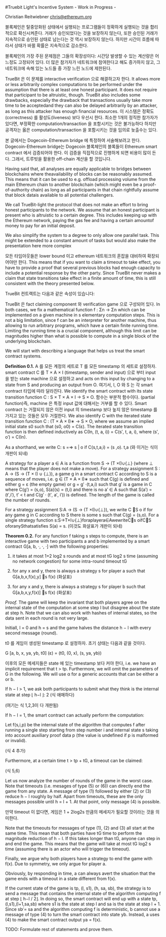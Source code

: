 #Truebit Light's Incentive System - Work in Progress - 

Christian Reitwiebner
chris@ethereum.org

블록체인은 탈중앙화된 상태에서 실행되는 프로그램들이 정확하게 실행되는 것을 합리적으로 확신시켜준다. 거래가 승인되었다는 것을 보장하지 않는다, 또한 승인된 거래가 지속적으로 승인된 상태로 남는다는 것 역시 보장하지 않는다. 하지만 시간이 흐름에 따라서 상태가 바뀔 확률은 지속적으로 감소한다. 

블록체인의 가장 주된 문제점은 그들의 확장성이다: 시간당 발생할 수 있는 계산량은 어느정도 고정되어 있다. 더 많은 참가자가 네트워크에 참여한다고 해도 증가하지 않고, 그 네트워크에 속해 있는 노드들 중 가장 느린 노드에 제한된다. 

TrueBit 은 이 문제를 interactive verification 으로 해결하고자 한다.  It allows more or less arbitrarily complex  computations  to  be  performed  under  the  assumption  that  there  is  at  least  one  honest participant.   It  does  not  require  that  participant  to  be  altruistic,  though.   TrueBit  also  includes some drawbacks, especially the drawback that transactions usually take more time to be acceptedand they can also be delayed arbitrarily by an attacker, as long as this attacker has enough financial resources. 이 시스템은 정확도(correctness) 를 활성도(liveness) 보다 우선시 한다. 최소한 1개의 정직한 참가자가 있다면, 부정확한 computation/transaction 을 포함시키는 것은 불가능하다 하지만 공격자는 옳은 computation/transaction 을 포함시키는 것을 임의로 늦출수는 있다.

본 글에서는 Dogecoin-Ethereum bridge 에 특정하여 서술해보려고 한다. Dogecoin-Ethereum bridge는 Dogecoin 블록체인의 블록들이 Ethereum smart contract 에서 검증되어야 한다. 이 검증을 직접적으로 진행하게 되면 비용이 많이 든다. 그래서, 트루빗을 활용한 off-chain 계산을 할 것입니다. 

Having  said  that,  all  analyses  are  equally  applicable  to  bridges  between  blockchains  where  theavailability of blocks can be reasonably assumed.  This means that it can be used to e.g. offload processing volume from the main Ethereum chain to another blockchain (which might even be a proof-of-authority chain) as long as all participants in that chain rightfully assume that block datais available to all potential challengers.

We call TrueBit-light the protocol that does not make an effort to bring honest participants to the network.  We assume that an honest participant is present who is altruistic to a certain degree.  This includes keeping up with the Ethereum network, paying the gas fee and having a certain amountof money to pay for an initial deposit.

We also simplify the system to a degree to only allow one parallel task.  This might be extended to a constant amount of tasks but would also make the presentation here more complex

모든 타임아웃들은 lower bound 이고 ethereum 네트워크의 혼잡을 대비하여 확장되어야만 한다. This means that if you want to claim a timeout to take effect, you have to provide a proof that several  previous  blocks  had  enough  capacity  to  include  a  potential  response  by  the  other  party. Since TrueBit never makes a claim that state transitions take effect in a finite amount of time, this is still consistent with the theory presented below.

TrueBit 컨트랙트는 다음과 같은 속성이 있습니다: 

TrueBit 은 fact claiming component 와 verification game 으로 구성되어 있다. In both cases, we fix a mathematical function f : Σn → Σn which can be implemented on a given machine in s elementary computation steps. This is not a big limitation, since f can be an interpreter for another machine, thus allowing to run arbitrary programs, which have a certain finite running time. Limiting the running time is a crucial component, although this limit can be magnitudes higher than what is possible to compute in a single block of the underlying blockchain.

We will start with describing a language that helps us treat the smart contract systems.

**Definition 0.1.** A 를 모든 계정의 세트로 T 를 모든 timestamp 의 세트로 설정하자. smart contract C 를 T × A × I (timestamp, sender and input) 으로 부터 input 을 받는 state machine 으로 설정하고 and acts on this input by changing to a state from S and producing an output from O. 여기서, I, O 와 S 는 각 smart contract 타입에 따라 달라진다. We identify the smart contract with its state transition function C : S × T × A × I → S × O. 함수는 부분적 함수이다. (partial function)즉, machine 은 특정 input 값에 대해서는 거부를 할 수 있다. Smart contract 는 거절되지 않은 이전 input 의 timestamp 보다 높지 않은 timestamp 를 가지고 있는 것들은 모두 거절한다. We also identify C with the iterated state transition function C : (T × A × I)∗ → S × O, where we assume an implied initial state s0 such that (s0, o0) = C(ε). The iterated state transition function is then defined inductively as C(In, (t, a, i)) = C(s′, t, a, i), where (s′, o′) = C(In).

As a shorthand, we write C: s =⇒ s | o if C(s,t,a,i) = (s ,o).
t,a (와 이거는 식이 개판이 되네)

A strategy for a player a ∈ A is a function from S → (T ×I)∪{⊥} (where ⊥ means that the player does not make a move). For a strategy assignment S : A → (S → (T × I) ∪ {⊥}), a game g in a smart contract C according to S is a sequence of moves, i.e. g ∈ (T × A × I)∗ such that C(g) is defined and either g = ε (the empty game) or g = g′ ·(t,a,i) such that g′ is a game in C where C(g′) = (s,o), S(a)(s) = (t,i) and there is no a′ ∈ A such that S(a′) = (t′,i′), t′ < t and C(g′ · (t′, a′, i′)) is defined. The length of the game is called the number of rounds.

For a strategy assignment S:A → (S → (T ×I)∪{⊥}), we write C 􏰁S o if for any game g in C according to S there is some s such that C(g) = (s,o). For a single strategy function s:S→T×I∪{⊥}foraplayera∈AwewriteC􏰁s oifC􏰁S oforanySthatsatisfies S(a) = s. (이것도 화살표가 개판이 되네)

**Theorem 0.2.** For any function f taking s steps to compute, there is an interactive game with two participants a and b implemented by a smart contract G[a, b, ·, ·, ·] with the following properties:

1. it takes at most 1+2 log2 s rounds and at most tG log2 s time (assuming no network congestion) for some intra-round timeout tG

2. for any x and y, there is always a strategy s for player a such that G[a,b,x,f(x),y] 􏰁s f(x) (화살표)

3. for any x and y, there is always a strategy s for player b such that G[a,b,x,y,f(x)] 􏰁s f(x) (화살표)

*Proof.* The game will keep the invariant that both players agree on the internal state of the computation at some step l but disagree about the state at step h. Note that we can also work with hashes of internal states, so the data sent in each round is not very large.

Initiall, l = 0 and h = s and the game halves the distance h − l with every second message (round). 

t0 를 게임이 생성된 timestamp 로 설정하자. 초기 상태는 다음과 같을 것이다. 

G [a, b, x, ya, yb, t0] (ε) = (t0, (0, x), (s, ya, yb))

이후의 모든 메세지들은 state 에 있는 timestamp 보다 커야 한다, i.e. we have an implicit requirement that t > tp. Furthermore, we will omit the parameters of G in the following. We will use α for a generic accounts that can be either a or b.

If h − l > 1, we ask both participants to submit what they think is the internal state at step ⌊ h−l ⌋: 2 (식 애매하다)

(여기는 식 1,2,3이 다 개판됨)

If h − l = 1, the smart contract can actually perform the computation:

 Let f(s,i,p) be the internal state of the algorithm that computes f after running a single step starting from step number i and internal state s taking into account auxiliary proof data p (the value is undefined if p is malformed or invalid).

 (식 4 추가)

 Furthermore, at a certain time t > tp + tG, a timeout can be claimed:

 (식 5,6)

 Let us now analyze the number of rounds of the game in the worst case. Note that timeouts (i.e. mesages of type (5) or (6)) can directly end the game from any state. A message of type (1) followed by either (2) or (3) reduce h − l roughly by half. Apart from timeouts, these are the only messages possible until h = l + 1. At that point, only message (4) is possible.

만약 timeout 이 없다면, 게임은 1 + 2log2s 만큼의 메세지가 필요할 것이라는 것을 의미한다. 

Note that the timeouts for messages of type (1), (2) and (3) all start at the same time. This mean that both parties have tG time to perform the magnitude reduction of h − l. If this takes longer than tG, anyone can step in and end the game. This means that the game will take at most tG log2 s time (assuming there is an actor who will trigger the timeout).

Finally, we argue why both players have a strategy to end the game with f(x). Due to symmetry, we only argue for player a.

Obviously, by responding in time, a can always avert the situation that the game ends with a timeout in a state different from f(x).

If the current state of the game is tp, (l, s1), (h, sa, sb), the strategy is to send a message that contains the internal state of the algorithm computing f at step ⌊ h−l / 2⌋. In doing so, the smart contract will
end up with a state tp,(l,s1),(l+1,sa,sb) where s1 is the state at step l and sa is the state at step
l + 1. Since sb ̸= sa and the algorithm computing f is deterministic, b cannot use a message of type (4) to turn the smart contract into state yb. Instead, a uses (4) to make the smart contract output ya = f(x).

TODO: Formulate rest of statements and prove them.